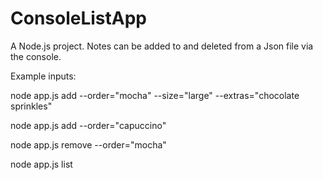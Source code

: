 # ConsoleListApp
A Node.js project. Notes can be added to and deleted from a Json file via the console. 

Example inputs:

node app.js add --order="mocha" --size="large" --extras="chocolate sprinkles"

node app.js add --order="capuccino"

node app.js remove --order="mocha"

node app.js list
